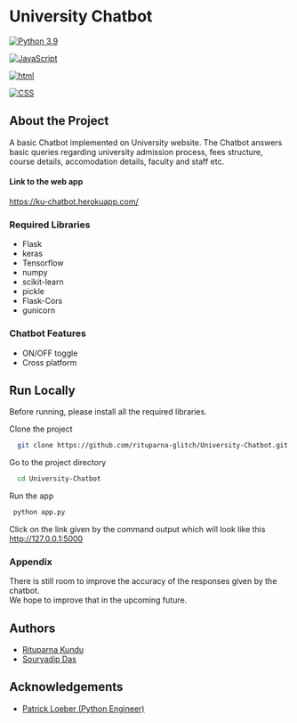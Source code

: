 
# University Chatbot







[![Python 3.9](https://img.shields.io/badge/python-3.9-blue.svg)](https://www.python.org/downloads/release/python-390/)

[![JavaScript](https://img.shields.io/badge/JavaScript-F7DF1E?style=for-the-badge&logo=javascript&logoColor=black)](https://img.shields.io/badge/JavaScript-F7DF1E?style=for-the-badge&logo=javascript&logoColor=black)

[![html](https://img.shields.io/badge/HTML-239120?style=for-the-badge&logo=html5&logoColor=white)](https://img.shields.io/badge/HTML-239120?style=for-the-badge&logo=html5&logoColor=white)

[![CSS](https://img.shields.io/badge/CSS-239120?&style=for-the-badge&logo=css3&logoColor=white)](https://img.shields.io/badge/CSS-239120?&style=for-the-badge&logo=css3&logoColor=white)


## About the Project

A basic Chatbot implemented on University website.
The Chatbot answers basic queries regarding university 
admission process, fees structure, course details, 
accomodation details, faculty and staff etc. 

#### Link to the web app
https://ku-chatbot.herokuapp.com/

### Required Libraries
- Flask
- keras
- Tensorflow
- numpy
- scikit-learn
- pickle
- Flask-Cors
- gunicorn

### Chatbot Features

- ON/OFF toggle
- Cross platform


## Run Locally

Before running, please install all the required libraries. 


Clone the project

```bash
  git clone https://github.com/rituparna-glitch/University-Chatbot.git
```

Go to the project directory

```bash
  cd University-Chatbot
```

Run the app

```bash
 python app.py
```

Click on the link given by the command output
which will look like this
http://127.0.0.1:5000

### Appendix

There is still room to improve the accuracy of 
the responses given by the chatbot. 
\
We hope to improve that in the upcoming future.  



## Authors

- [Rituparna Kundu](https://github.com/rituparna-glitch)
- [Souryadip Das](https://github.com/Souryadipstan)


## Acknowledgements

 - [Patrick Loeber (Python Engineer)](https://github.com/python-engineer)
 

